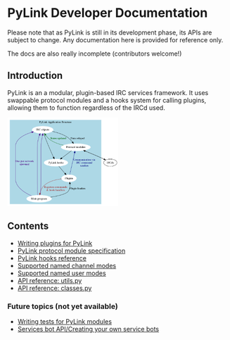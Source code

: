 # PyLink Developer Documentation

Please note that as PyLink is still in its development phase, its APIs are subject to change.
Any documentation here is provided for reference only.

The docs are also really incomplete (contributors welcome!)

## Introduction

PyLink is an a modular, plugin-based IRC services framework. It uses swappable protocol modules and a hooks system for calling plugins, allowing them to function regardless of the IRCd used.

<img src="core-structure.png" width="50%" height="50%">

## Contents

- [Writing plugins for PyLink](writing-plugins.md)
- [PyLink protocol module specification](pmodule-spec.md)
- [PyLink hooks reference](hooks-reference.md)
- [Supported named channel modes](channel-modes.csv)
- [Supported named user modes](user-modes.csv)
- [API reference: utils.py](autogen/utils.html)
- [API reference: classes.py](autogen/classes.html)

### Future topics (not yet available)
- [Writing tests for PyLink modules](writing-tests.md)
- [Services bot API/Creating your own service bots](services-api.md)
